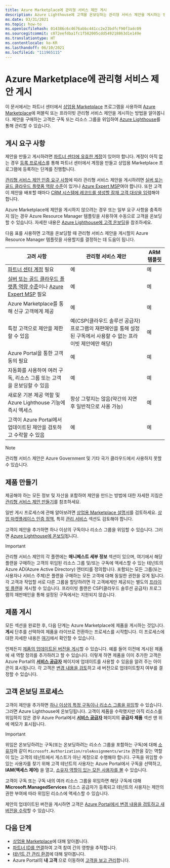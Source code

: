 ```yaml
---
title: Azure Marketplace에 관리형 서비스 제안 게시
description: Azure Lighthouse에 고객을 온보딩하는 관리형 서비스 제안을 게시하는 방법을 알아봅니다.
ms.date: 03/31/2021
ms.topic: how-to
ms.openlocfilehash: 014386c6c4676abbc441cc2e23bdfcf90f3adc09
ms.sourcegitcommit: c072eefdba1fc1f582005cdd549218863d1e149e
ms.translationtype: HT
ms.contentlocale: ko-KR
ms.lasthandoff: 06/10/2021
ms.locfileid: "111965115"
---
```

# <a name="publish-a-managed-service-offer-to-azure-marketplace"></a>Azure Marketplace에 관리형 서비스 제안 게시

이 문서에서는 파트너 센터에서 [상업용 Marketplace](../../marketplace/overview.md) 프로그램을 사용하여 [Azure Marketplace](https://azuremarketplace.microsoft.com)에 퍼블릭 또는 프라이빗 관리형 서비스 제안을 게시하는 방법을 알아봅니다. 제안을 구매하는 고객은 구독 또는 리소스 그룹을 위임하여 [Azure Lighthouse](../overview.md)를 통해 관리할 수 있습니다.

## <a name="publishing-requirements"></a>게시 요구 사항

제안을 만들고 게시하려면 [파트너 센터에 유효한 계정](../../marketplace/create-account.md)이 있어야 합니다. 계정이 아직 없는 경우 [등록 프로세스](https://aka.ms/joinmarketplace)를 통해 파트너 센터에서 계정을 만들고 상업용 Marketplace 프로그램에 등록하는 단계를 진행합니다.

[관리형 서비스 제안 인증 요구 사항](/legal/marketplace/certification-policies#700-managed-services)에 따라 관리형 서비스 제안을 게시하려면 [실버 또는 골드 클라우드 플랫폼 역량 수준](/partner-center/learn-about-competencies)이 있거나 [Azure Expert MSP](https://partner.microsoft.com/membership/azure-expert-msp)여야 합니다. 또한 고객이 제안을 배포할 때마다 [CRM 시스템에 레코드를 생성할 잠재 고객 대상을 입력](../../marketplace/plan-managed-service-offer.md#customer-leads)해야 합니다.

Azure Marketplace에 제안을 게시하지 않으려는 경우 또는 일부 요구 사항을 충족하지 않는 경우 Azure Resource Manager 템플릿을 사용하여 수동으로 고객을 온보딩할 수 있습니다. 자세한 내용은 [Azure Lighthouse에 고객 온보딩](onboard-customer.md)을 참조하세요.

다음 표를 사용하면 고객을 온보딩할 때 관리형 서비스 제안을 게시할지 Azure Resource Manager 템플릿을 사용할지를 결정하는 데 도움이 됩니다.

|**고려 사항**  |**관리형 서비스 제안**  |**ARM 템플릿**  |
|---------|---------|---------|
|[파트너 센터 계정](../../marketplace/create-account.md) 필요   |예         |예        |
|[실버 또는 골드 클라우드 플랫폼 역량 수준](/partner-center/learn-about-competencies)이나 [Azure Expert MSP](https://partner.microsoft.com/membership/azure-expert-msp) 필요      |예         |예         |
|Azure Marketplace를 통해 신규 고객에게 제공     |예     |예       |
|특정 고객으로 제안을 제한할 수 있음     |예(CSP(클라우드 솔루션 공급자) 프로그램의 재판매인을 통해 설정된 구독에서 사용할 수 없는 프라이빗 제안에만 해당)         |예         |
|Azure Portal을 통한 고객 동의 필요     |예     |예   |
|자동화를 사용하여 여러 구독, 리소스 그룹 또는 고객을 온보딩할 수 있음 |예     |예    |
|새로운 기본 제공 역할 및 Azure Lighthouse 기능에 즉시 액세스     |항상 그렇지는 않음(약간의 지연 후 일반적으로 사용 가능)         |예         |
|고객이 Azure Portal에서 업데이트된 제안을 검토하고 수락할 수 있음 | 예 | 예 |

> [!NOTE]
> 관리형 서비스 제안은 Azure Government 및 기타 국가 클라우드에서 사용하지 못할 수 있습니다.

## <a name="create-your-offer"></a>제품 만들기

제공해야 하는 모든 정보 및 자산을 포함하여 제안을 만드는 방법에 대한 자세한 지침은 [관리형 서비스 제안 만들기](../../marketplace/create-managed-service-offer.md)를 참조하세요.

일반 게시 프로세스에 관해 알아보려면 [상업용 Marketplace 설명서](../../marketplace/overview.md)를 검토하세요. [상업 마켓플레이스 인증 정책](/legal/marketplace/certification-policies), 특히 [관리 서비스](/legal/marketplace/certification-policies#700-managed-services) 섹션도 검토해야 합니다.

고객이 제안을 추가하면 하나 이상의 구독이나 리소스 그룹을 위임할 수 있습니다. 그러면 [Azure Lighthouse에 온보딩](#the-customer-onboarding-process)됩니다.

> [!IMPORTANT]
> 관리형 서비스 제안의 각 플랜에는 **매니페스트 세부 정보** 섹션이 있으며, 여기에서 해당 플랜을 구매하는 고객의 위임된 리소스 그룹 및/또는 구독에 액세스할 수 있는 테넌트의 Azure AD(Azure Active Directory) 엔터티를 정의합니다. 포함되는 모든 그룹(또는 사용자나 서비스 주체)은 플랜을 구매하는 모든 고객에 대해 동일한 권한을 갖게 됩니다. 각 고객과 작업할 서로 다른 그룹을 할당하려면 각 고객에게만 제공되는 별도의 [프라이빗 플랜](../../marketplace/private-offers.md)을 게시할 수 있습니다. 프라이빗 플랜은 CSP(클라우드 솔루션 공급자) 프로그램의 재판매인을 통해 설정된 구독에서는 지원되지 않습니다.

## <a name="publish-your-offer"></a>제품 게시

모든 섹션을 완료한 후, 다음 단계는 Azure Marketplace에 제품을 게시하는 것입니다. **게시** 단추를 선택하여 제품을 라이브로 전환하는 프로세스를 시작합니다. 이 프로세스에 대한 자세한 내용은 [여기](../../marketplace/review-publish-offer.md)에서 확인할 수 있습니다.

언제든지 [제품의 업데이트된 버전을 게시](../../marketplace/update-existing-offer.md)할 수 있습니다. 예를 들어 이전에 게시된 제품에 새 역할 정의를 추가하려고 할 수 있습니다. 이렇게 하면 제품을 이미 추가한 고객은 Azure Portal의 [**서비스 공급자**](view-manage-service-providers.md) 페이지에 업데이트를 사용할 수 있음을 알려 주는 아이콘이 표시됩니다. 각 고객은 [변경 내용을 검토](view-manage-service-providers.md#update-service-provider-offers)하고 새 버전으로 업데이트할지 여부를 결정할 수 있습니다. 

## <a name="the-customer-onboarding-process"></a>고객 온보딩 프로세스

고객이 제안을 추가하면 [하나 이상의 특정 구독이나 리소스 그룹을 위임](view-manage-service-providers.md#delegate-resources)할 수 있습니다. 그러면 Azure Lighthouse에 온보딩됩니다. 고객이 제품을 수락했지만 아직 리소스를 위임하지 않은 경우 Azure Portal에서 [**서비스 공급자**](view-manage-service-providers.md) 페이지의 **공급자 제품** 섹션 맨 위에 메모가 표시됩니다.

> [!IMPORTANT]
> 위임은 온보딩하려는 구독(또는 온보딩하려는 리소스 그룹을 포함하는 구독)에 대해 [소유자](../../role-based-access-control/built-in-roles.md#owner)와 같이 `Microsoft.Authorization/roleAssignments/write` 권한을 갖는 역할이 있는 고객의 테넌트에서 게스트가 아닌 계정으로 수행해야 합니다. 구독을 위임할 수 있는 사용자를 찾기 위해 고객 테넌트의 사용자는 Azure Portal에서 구독을 선택하고, **IAM(액세스 제어)** 을 열고, [소유자 역할이 있는 모든 사용자를 볼](../../role-based-access-control/role-assignments-list-portal.md#list-owners-of-a-subscription) 수 있습니다.

고객이 구독 또는 구독 내의 여러 리소스 그룹을 위임하면 해당 구독에 대해 **Microsoft.ManagedServices** 리소스 공급자가 등록되고 테넌트의 사용자는 제안의 권한 부여에 따라 위임된 리소스에 액세스할 수 있습니다.

제안의 업데이트된 버전을 게시하면 고객은 [Azure Portal에서 변경 내용을 검토하고 새 버전을 수락](view-manage-service-providers.md#update-service-provider-offers)할 수 있습니다.

## <a name="next-steps"></a>다음 단계

- [상업용 Marketplace](../../marketplace/overview.md)에 대해 알아봅니다.
- [파트너 ID를 연결](partner-earned-credit.md)하여 고객 참여 간의 영향을 추적합니다.
- [테넌트 간 관리 환경](../concepts/cross-tenant-management-experience.md)에 대해 알아봅니다.
- Azure Portal의 **내 고객** 으로 이동하여 [고객을 보고 관리](view-manage-customers.md)합니다.